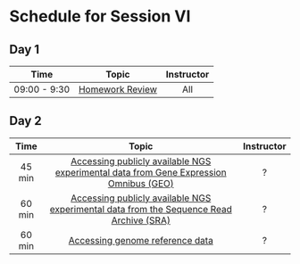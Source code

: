 # Schedule for Session VI

## Day 1

| Time            |   Topic  | Instructor |
|:------------------------:|:----------:|:--------:|
|09:00 - 9:30 | [Homework Review]() | All |

## Day 2

| Time            |   Topic  | Instructor |
|:------------------------:|:----------:|:--------:|
| 45 min |[Accessing publicly available NGS experimental data from Gene Expression Omnibus (GEO)](https://hbctraining.github.io//Accessing_public_genomic_data/lessons/accessing_public_experimental_data.html)| ? |
| 60 min |[Accessing publicly available NGS experimental data from the Sequence Read Archive (SRA)](https://hbctraining.github.io/Accessing_public_genomic_data/lessons/downloading_from_SRA.html)| ? |
| 60 min |[Accessing genome reference data](https://hbctraining.github.io/Accessing_public_genomic_data/lessons/accessing_genome_reference_data.html) | ? |
